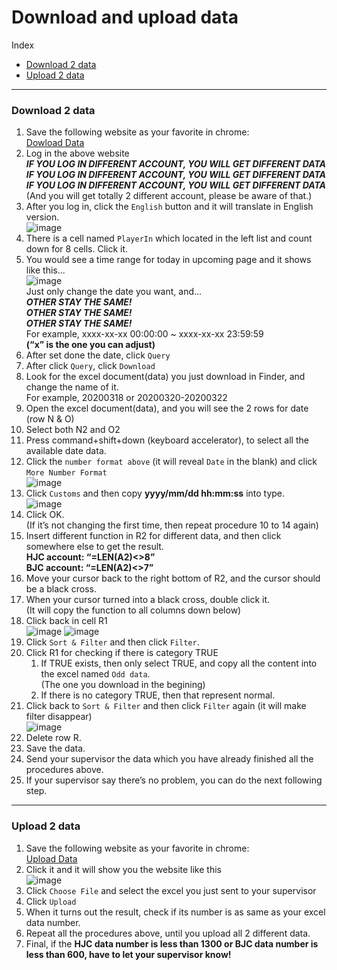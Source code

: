 # Download and upload data
  
Index
- [Download 2 data](#download_2_data)
- [Upload 2 data](#upload_2_data)
  
---
### Download 2 data
1. Save the following website as your favorite in chrome:   
[Dowload Data](https://www.dsdfpay.com/html/admin/index.html?1582709924718 "Dowload Data")
1. Log in the above website  
***IF YOU LOG IN DIFFERENT ACCOUNT, YOU WILL GET DIFFERENT DATA  
IF YOU LOG IN DIFFERENT ACCOUNT, YOU WILL GET DIFFERENT DATA  
IF YOU LOG IN DIFFERENT ACCOUNT, YOU WILL GET DIFFERENT DATA***  
(And you will get totally 2 different account, please be aware of that.)  
1. After you log in, click the `English` button and it will translate in English version.  
![image](https://user-images.githubusercontent.com/62477687/77276620-1b0fdb00-6cf6-11ea-9636-7da96c7284f5.png "Change Language")
1. There is a cell named `PlayerIn` which located in the left list and count down for 8 cells. Click it.
1. You would see a time range for today in upcoming page and it shows like this...  
![image](https://user-images.githubusercontent.com/62477687/77276757-5dd1b300-6cf6-11ea-8a07-1bb9dfb6f2ff.png "Change Time Range")  
Just only change the date you want, and...  
***OTHER STAY THE SAME!  
OTHER STAY THE SAME!  
OTHER STAY THE SAME!***  
For example, xxxx-xx-xx 00:00:00 ~ xxxx-xx-xx 23:59:59  
**(“x” is the one you can adjust)**
1. After set done the date, click `Query`
1. After click `Query`, click `Download` 
1. Look for the excel document(data) you just download in Finder, and change the name of it.  
For example, 20200318 or 20200320-20200322
1. Open the excel document(data), and you will see the 2 rows for date (row N & O)
1. Select both N2 and O2
1. Press command+shift+down (keyboard accelerator), to select all the available date data.
1. Click the `number format above` (it will reveal `Date` in the blank) and click `More Number Format`  
![image](https://user-images.githubusercontent.com/62477687/77277392-c2d9d880-6cf7-11ea-99dc-40a38e462cc7.png)
1. Click `Customs` and then copy **yyyy/mm/dd hh:mm:ss** into type.  
![image](https://user-images.githubusercontent.com/62477687/77277266-7ee6d380-6cf7-11ea-9d45-858a03c55f60.png)
1. Click OK.  
(If it’s not changing the first time, then repeat procedure 10 to 14 again)
1. Insert different function in R2 for different data, and then click somewhere else to get the result.  
**HJC account: “=LEN(A2)<>8”  
BJC account: “=LEN(A2)<>7”**  
1. Move your cursor back to the right bottom of R2, and the cursor should be a black cross.
1. When your cursor turned into a black cross, double click it.  
(It will copy the function to all columns down below)
1. Click back in cell R1  
![image](https://user-images.githubusercontent.com/62477687/77277444-e43ac480-6cf7-11ea-8be7-58a6952502c6.png)
![image](https://user-images.githubusercontent.com/62477687/77277455-ec92ff80-6cf7-11ea-82c2-8f7148c4c8ac.png)
1. Click `Sort & Filter` and then click `Filter`.
1. Click R1 for checking if there is category TRUE
   1. If TRUE exists, then only select TRUE, and copy all the content into the excel named `Odd data`.  
   (The one you download in the begining)
   1. If there is no category TRUE, then that represent normal.
1. Click back to `Sort & Filter` and then click `Filter` again (it will make filter disappear)  
![image](https://user-images.githubusercontent.com/62477687/77277725-8c508d80-6cf8-11ea-98d6-4d29403becd2.png)
1. Delete row R.
1. Save the data.
1. Send your supervisor the data which you have already finished all the procedures above.
1. If your supervisor say there’s no problem, you can do the next following step.  
  
---
### Upload 2 data
1. Save the following website as your favorite in chrome:   
[Upload Data](http://financial-analysis.rubyxgem.com/?locale=en "Upload Data")
1. Click it and it will show you the website like this  
![image](https://user-images.githubusercontent.com/62477687/77278103-71324d80-6cf9-11ea-9d2d-de881a271e38.png)
1. Click `Choose File` and select the excel you just sent to your supervisor
1. Click `Upload`
1. When it turns out the result, check if its number is as same as your excel data number.
1. Repeat all the procedures above, until you upload all 2 different data.
1. Final, if the **HJC data number is less than 1300 or BJC data number is less than 600, have to let your supervisor know!**






